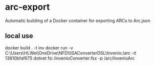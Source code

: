 # arc-export
Automatic building of a Docker container for exporting ARCs to Arc.json

## local use

docker build . -t inv
docker run -v C:\Users\HLWei\OneDrive\NFDI\ISAConverterDSL\Invenio:/arc -it 13810bfaf675 dotnet fsi /invenioConverter.fsx -p /arc/InvenioArc